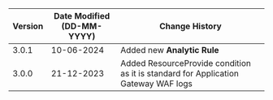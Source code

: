| **Version** | **Date Modified (DD-MM-YYYY)** | **Change History**                                                        |
|-------------|--------------------------------|---------------------------------------------------------------------------|
| 3.0.1       | 10-06-2024                     | Added new **Analytic Rule**                                               |  
| 3.0.0       | 21-12-2023                     | Added ResourceProvide condition as it is standard for Application Gateway WAF logs  |  
         
                                                                                                                 
